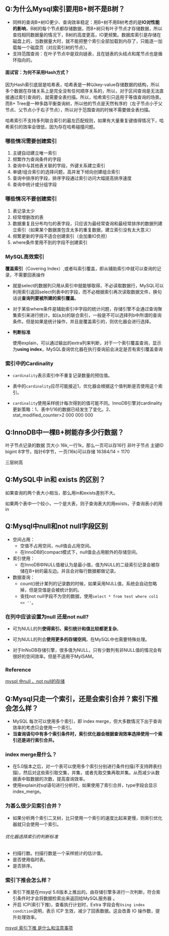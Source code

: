 ##  Q:为什么Mysql索引要用B+树不是B树？

- 同样的查询B+树IO更少、查询效率稳定：用B+树不用B树考虑的是**IO对性能的影响**，B树的每个节点都存储数据，而B+树只有叶子节点才存储数据，所以查找相同数据量的情况下，B树的高度更高，IO更频繁。数据库索引是存储在磁盘上的，当数据量大时，就不能把整个索引全部加载到内存了，只能逐一加载每一个磁盘页（对应索引树的节点）。
- 支持范围查询：在叶子节点中是双向链表，且在链表的头结点和尾节点也是循环指向的。

#### 面试官：为何不采用Hash方式？

因为Hash索引底层是哈希表，哈希表是一种以key-value存储数据的结构，所以多个数据在存储关系上是完全没有任何顺序关系的，所以，对于区间查询是无法直接通过索引查询的，就需要全表扫描。所以，哈希索引只适用于等值查询的场景。而B+ Tree是一种多路平衡查询树，所以他的节点是天然有序的（左子节点小于父节点、父节点小于右子节点），所以对于范围查询的时候不需要做全表扫描。

哈希索引不支持多列联合索引的最左匹配规则，如果有大量重复键值得情况下，哈希索引的效率会很低，因为存在哈希碰撞问题。

### 哪些情况需要创建索引

1. 主键自动建立唯一索引
2. 频繁作为查询条件的字段
3. 查询中与其他表关联的字段，外键关系建立索引
4. 单键/组合索引的选择问题，高并发下倾向创建组合索引
5. 查询中排序的字段，排序字段通过索引访问大幅提高排序速度
6. 查询中统计或分组字段

### 哪些情况不要创建索引

1. 表记录太少
2. 经常增删改的表
3. 数据重复且分布均匀的表字段，只应该为最经常查询和最经常排序的数据列建立索引（如果某个数据类包含太多的重复数据，建立索引没有太大意义）
4. 频繁更新的字段不适合创建索引（会加重IO负担）
5. where条件里用不到的字段不创建索引

### MySQL高效索引

**覆盖索引**（Covering Index）,或者叫索引覆盖，即从辅助索引中就可以查询的记录，不需要回表操作

- 就是select的数据列只用从索引中就能够取得，不必读取数据行，MySQL可以利用索引返回select列表中的字段，而不必根据索引再次读取数据文件，换句话说**查询列要被所建的索引覆盖**。

- 对于某些where条件是辅助索引中字段的统计问题，存储引擎不会通过查询聚集索引来进行统计。如(a,b)的联合索引，一般是不可以选择列b中所谓的查询条件。但是如果是统计操作，并且是覆盖索引的，则优化器会进行选择。

- **判断标准**

  使用explain，可以通过输出的extra列来判断，对于一个索引覆盖查询，显示为**using index**，MySQL查询优化器在执行查询前会决定是否有索引覆盖查询

### 索引中的Cardinality

- `cardinality`表示索引中不重复记录数量的预估值。

- 表中的`cardinality`应尽可能接近1，优化器会根据这个值判断是否使用这个索引。
- `cardinality`使用采样统计每次得到的值可能不同。InnoDB引擎对cardinality更新策略：1、表中1/16的数据已经发生了变化。2、stat_modified_counter>2 000 000 000



## Q:InnoDB中一棵B+树能存多少行数据？

叶子节点记录的数据
	页大小 16k,一行1k，那么一页可以存16行
非叶子节点
	主键ID bigint 8字节，指针6字节，一页(16k)可以存储 16384/14 = 1170

三层树高



## Q:MySQL中 in和 exists 的区别？

如果查询的两个表大小相当，那么用in和exists差别不大。

如果两个表中一个较小，一个是大表，则子查询表大的用exists，子查询表小的用in



## Q:Mysql中null和not null字段区别

- 空间占用：
  - 空值不占用空间，null值会占用空间。
  - 在InnoDB的compact模式下，null值会占用额外的存储空间。
- 索引使用：
  - 在InnoDB中NULL值被认为是最小值，值为NULL的二级索引记录会被存储在B+树的最左边。并且会对每行数据都做记录。
- 数据查询：
  - count()统计某列的记录数的时候，如果采用NULL值，系统会自动忽略掉，但是空值是会被统计到的。
  - 查找not null字段不为空的数据，使用`select * from test where col1 <> ''`。

### 在列中应该设置为null 还是not null?

- 可为NULL的列**使得索引、索引统计和值比较都更复杂**。

- 可为NULL的列会**使用更多的存储空间**，在MySQL中也需要特殊处理。
- 对于InNoDB存储引擎，很多值为NULL，只有少数列有非NULL值的情况会有很好的空间效率。但是不适用于MyISAM。



### Reference

[mysql 中null 、not null的存储](https://app.yinxiang.com/shard/s43/nl/13675070/ba2d8234-3f57-460b-a60c-5dd0a559881e)



## Q:Mysql只走一个索引，还是会索引合并？索引下推会怎么样？

- MySQL 每次可以使用多个索引，即 index merge，但大多数情况下出于查询效率的考虑只会使用一个索引。
- **当查询语句中有多个索引条件时，索引优化器会根据查询效率选择使用一个索引还是进行索引合并。**

### index merge是什么？

- 在5.0版本之后，对一个表可以使用多个索引分别进行条件扫描(不支持跨表扫描)，然后对这些索引取交集，并集，或者先取交集再取并集。从而减少从数据表中取数据的次数，提高查询效率。
- 使用explain对sql语句进行分析时，如果使用了索引合并，type字段会显示index_merge。

### 为甚么很少见索引合并？

- 如果分析两个索引二叉树，比只使用一个索引的速度比起来更慢，则索引优化器就只会使用一个索引。


###### 优化器选择索引的判断标准

- 扫描行数。扫描行数是一个采样统计的估计值。
- 是否使用临时表。
- 是否排序。

### 索引下推会怎么样？

- 索引下推是在msyql 5.6版本上推出的。由存储引擎多进行一次判断，符合索引条件时才会将数据检索出来返回给MySQL服务器 。
- 开启 ICP(索引下推)，查看执行计划时，Extra 字段会有`Using index condition`说明，表示 ICP 生效，减少了回表数据。这会改善 IO 操作数，提升处理效率。

[msyql 索引下推 是什么和注意事项](https://app.yinxiang.com/shard/s43/nl/13675070/06da35b6-c2a2-4beb-be16-a99a59c7d8be)

